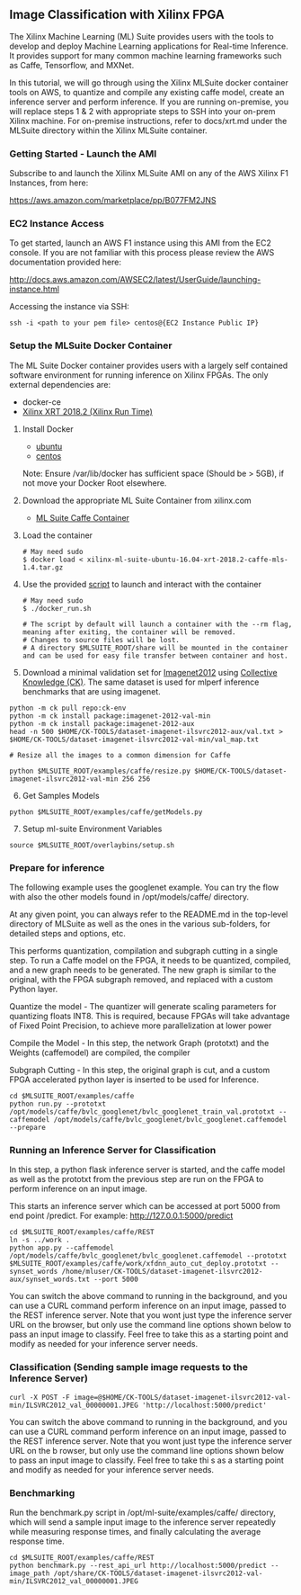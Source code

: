 ## Image Classification with Xilinx FPGA  

The Xilinx Machine Learning (ML) Suite provides users with the tools to develop and deploy Machine Learning applications for Real-time Inference. It provides support for many common machine learning frameworks such as Caffe, Tensorflow, and MXNet.

In this tutorial, we will go through using the Xilinx MLSuite docker container tools on AWS, to quantize and compile any existing caffe model, create an inference server and perform inference.  If you are running on-premise, you will replace steps 1 & 2 with appropriate steps to SSH into your on-prem Xilinx machine. For on-premise instructions, refer to docs/xrt.md under the MLSuite directory within the Xilinx MLSuite container.


### Getting Started - Launch the AMI

Subscribe to and launch the Xilinx MLSuite AMI on any of the AWS Xilinx F1 Instances, from here:

https://aws.amazon.com/marketplace/pp/B077FM2JNS

### EC2 Instance Access

To get started, launch an AWS F1 instance using this AMI from the EC2 console. If you are not familiar with this process please review the AWS documentation provided here:

http://docs.aws.amazon.com/AWSEC2/latest/UserGuide/launching-instance.html

Accessing the instance via SSH:

```
ssh -i <path to your pem file> centos@{EC2 Instance Public IP}
```
 
### Setup the MLSuite Docker Container

The ML Suite Docker container provides users with a largely self contained software environment for running inference on Xilinx FPGAs.
The only external dependencies are:
- docker-ce
- [Xilinx XRT 2018.2 (Xilinx Run Time)](xrt.md)

1. Install Docker

   - [ubuntu](https://docs.docker.com/install/linux/docker-ce/ubuntu/#install-docker-ce)
   - [centos](https://docs.docker.com/install/linux/docker-ce/centos/#install-docker-ce)

   Note: Ensure /var/lib/docker has sufficient space (Should be > 5GB), if not move your Docker Root elsewhere.

2. Download the appropriate ML Suite Container from xilinx.com

   - [ML Suite Caffe Container](https://www.xilinx.com/member/forms/download/eula-xef.html?filename=xilinx-ml-suite-ubuntu-16.04-xrt-2018.2-caffe-mls-1.4.tar.gz)

3. Load the container
   ```
   # May need sudo
   $ docker load < xilinx-ml-suite-ubuntu-16.04-xrt-2018.2-caffe-mls-1.4.tar.gz
   ```

4. Use the provided [script](../docker_run.sh) to launch and interact with the container
   ```
   # May need sudo
   $ ./docker_run.sh

   # The script by default will launch a container with the --rm flag, meaning after exiting, the container will be removed.
   # Changes to source files will be lost.
   # A directory $MLSUITE_ROOT/share will be mounted in the container and can be used for easy file transfer between container and host.
   ```

5. Download a minimal validation set for [Imagenet2012](http://www.image-net.org/challenges/LSVRC/2012) using [Collective Knowledge (CK)](https://github.com/ctuning).
The same dataset is used for mlperf inference benchmarks that are using imagenet.

```
python -m ck pull repo:ck-env
python -m ck install package:imagenet-2012-val-min
python -m ck install package:imagenet-2012-aux
head -n 500 $HOME/CK-TOOLS/dataset-imagenet-ilsvrc2012-aux/val.txt > $HOME/CK-TOOLS/dataset-imagenet-ilsvrc2012-val-min/val_map.txt

# Resize all the images to a common dimension for Caffe

python $MLSUITE_ROOT/examples/caffe/resize.py $HOME/CK-TOOLS/dataset-imagenet-ilsvrc2012-val-min 256 256
```

6. Get Samples Models 

```
python $MLSUITE_ROOT/examples/caffe/getModels.py
```

7. Setup ml-suite Environment Variables

```
source $MLSUITE_ROOT/overlaybins/setup.sh
```

### Prepare for inference

The following example uses the googlenet example. You can try the flow with also the other models found in /opt/models/caffe/ directory.

At any given point, you can always refer to the README.md in the top-level directory of MLSuite as well as the ones in the various sub-folders, for detailed steps and options, etc. 

This performs quantization, compilation and subgraph cutting in a single step. To run a Caffe model on the FPGA, it needs to be quantized, compiled, and a new graph needs to be generated. The new graph is similar to the original, with the FPGA subgraph removed, and replaced with a custom Python layer.

  Quantize the model - The quantizer will generate scaling parameters for quantizing floats INT8. This is required, because FPGAs will take advantage of Fixed Point Precision, to achieve more parallelization at lower power

  Compile the Model - In this step, the network Graph (prototxt) and the Weights (caffemodel) are compiled, the compiler

  Subgraph Cutting - In this step, the original graph is cut, and a custom FPGA accelerated python layer is inserted to be used for Inference.

  ```
  cd $MLSUITE_ROOT/examples/caffe 
  python run.py --prototxt /opt/models/caffe/bvlc_googlenet/bvlc_googlenet_train_val.prototxt --caffemodel /opt/models/caffe/bvlc_googlenet/bvlc_googlenet.caffemodel --prepare
  ```

### Running an Inference Server for Classification

In this step, a python flask inference server is started, and the caffe model as well as the prototxt from the previous step are run on the FPGA to perform inference on an input image.

This starts an inference server which can be accessed at port 5000 from end point /predict. For example: http://127.0.0.1:5000/predict

   ```
   cd $MLSUITE_ROOT/examples/caffe/REST
   ln -s ../work .
   python app.py --caffemodel /opt/models/caffe/bvlc_googlenet/bvlc_googlenet.caffemodel --prototxt $MLSUITE_ROOT/examples/caffe/work/xfdnn_auto_cut_deploy.prototxt --synset_words /home/mluser/CK-TOOLS/dataset-imagenet-ilsvrc2012-aux/synset_words.txt --port 5000
   ```

You can switch the above command to running in the background, and you can use a CURL command perform inference on an input image, passed to the REST inference server. Note that you wont just type the inference server URL on the browser, but only use the command line options shown below to pass an input image to classify. Feel free to take this as a starting point and modify as needed for your inference server needs. 

### Classification (Sending sample image requests to the Inference Server)

   ```
   curl -X POST -F image=@$HOME/CK-TOOLS/dataset-imagenet-ilsvrc2012-val-min/ILSVRC2012_val_00000001.JPEG 'http://localhost:5000/predict'
   ```

You can switch the above command to running in the background, and you can use a CURL command perform inference on an input image, passed to the REST inference server. Note that you wont just type the inference server URL on the b
rowser, but only use the command line options shown below to pass an input image to classify. Feel free to take thi
s as a starting point and modify as needed for your inference server needs.

### Benchmarking

   Run the benchmark.py script in /opt/ml-suite/examples/caffe/ directory, which will send a sample input image to the inference server repeatedly while measuring response times, and finally calculating the average response time.

  ```
  cd $MLSUITE_ROOT/examples/caffe/REST
  python benchmark.py --rest_api_url http://localhost:5000/predict --image_path /opt/share/CK-TOOLS/dataset-imagenet-ilsvrc2012-val-min/ILSVRC2012_val_00000001.JPEG
  ```

